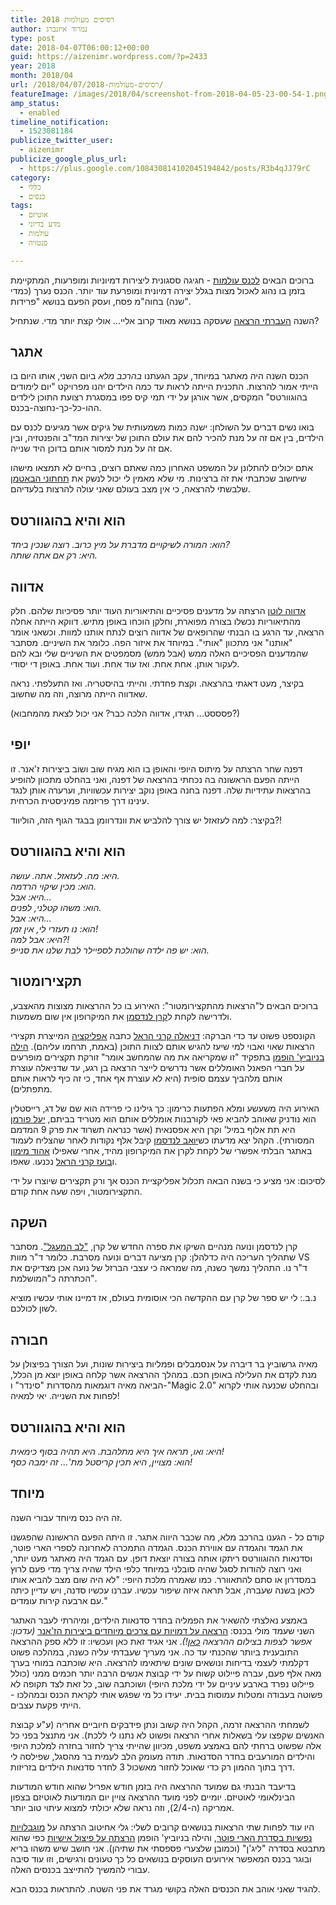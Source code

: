 ```yaml
---
title: רסיסים מעולמות 2018
author: נמרוד איזנברג
type: post
date: 2018-04-07T06:00:12+00:00
guid: https://aizenimr.wordpress.com/?p=2433
year: 2018
month: 2018/04
url: /2018/04/07/רסיסים-מעולמות-2018/
featureImage: /images/2018/04/screenshot-from-2018-04-05-23-00-54-1.png
amp_status:
  - enabled
timeline_notification:
  - 1523081184
publicize_twitter_user:
  - aizenimr
publicize_google_plus_url:
  - https://plus.google.com/108430814102045194842/posts/R3b4qJJ79rC
category:
  - כללי
  - כנסים
tags:
  - אוטיזם
  - מדע בדיוני
  - עולמות
  - פנטזיה

---
```

ברוכים הבאים [לכנס עולמות][1] - חגיגה ססגונית ליצירות דמיוניות ומופרעות, המתקיימת בזמן בו נהוג לאכול מצות בגלל יצירה דמיונית ומופרעת עוד יותר. הכנס נערך (כמדי שנה) בחוה"מ פסח, ועסק הפעם בנושא "פרידות".

השנה [העברתי הרצאה][2] שעסקה בנושא מאוד קרוב אליי... אולי קצת יותר מדי. שנתחיל?

## אתגר

הכנס השנה היה מאתגר במיוחד, עקב הגעתנו _בהרכב מלא_ ביום השני, אותו היום בו הייתי אמור להרצות. התכנית הייתה לראות עד כמה הילדים יהנו מפרויקט "יום לימודים בהוגוורטס" המקסים, אשר אורגן על ידי תמי קיס פפו במסגרת רצועת התוכן לילדים ההו-כל-כך-נחוצה-בכנס.

בואו נשים דברים על השולחן: ישנה כמות משמעותית של גיקים אשר מגיעים לכנס עם הילדים, בין אם זה על מנת להכיר להם את עולם התוכן של יצירות המד"ב והפנטזיה, ובין אם זה על מנת למסור אותם בדוכן היד שנייה.

אתם יכולים להתלונן על המשפט האחרון כמה שאתם רוצים, בחיים לא תמצאו מישהו שיחשוב שכתבתי את זה ברצינות. מי שלא מאמין לי יכול לנשק את [תחתוני הבאטמן][3] שלבשתי להרצאה, כי אין מצב בעולם שאני עולה להרצות בלעדיהם.

## הוא והיא בהוגוורטס

_הוא: המורה לשיקויים מדברת על מיץ כרוב. רוצה שנכין ביחד?_  
_היא: רק אם אתה שותה._

## אדווה

[אדווה לוטן][4] הרצתה על מדענים פסיכיים והתיאוריות העוד יותר פסיכיות שלהם. חלק מהתיאוריות נכשלו בצורה מפוארת, וחלקן הוכחו באופן מתיש. דווקא הייתה אחלה הרצאה, עד הרגע בו הבנתי שהרופאים של אדווה רוצים לנתח אותנו למוות. וכשאני אומר "אותנו" אני מתכוון "אותי". במיוחד את איזור הפה. כלומר את השיניים. מסתבר שהמדענים הפסיכיים האלה ממש (אבל ממש) מסמפטים את השיניים שלי ובא להם לעקור אותן. אחת אחת. ואז עוד אחת. ועוד אחת. באופן די יסודי.

בקיצר, מעט דאגתי בהרצאה. וקצת פחדתי. והייתי בהיסטריה. ואז התעלפתי. נראה שאדווה הייתה מרוצה, וזה מה שחשוב.

(פסססט... תגידו, אדווה הלכה כבר? אני יכול לצאת מהמחבוא?)

## יופי

דפנה שחר הרצתה על מיתוס היופי והאופן בו הוא מגיח שוב ושוב ביצירות ז'אנר. זו הייתה הפעם הראשונה בה נכחתי בהרצאה של דפנה, ואני בהחלט מתכוון להופיע בהרצאות עתידיות שלה. דפנה בחנה באופן נוקב יצירות עכשוויות, וערערה אותן לנגד עינינו דרך פריזמה פמיניסטית הכרחית.

בקיצר: למה לעזאזל יש צורך להלביש את וונדרוומן בבגד הגוף הזה, הוליווד?!

## הוא והיא בהוגוורטס

_היא: מה. לעזאזל. אתה. עושה._  
_הוא: מכין שיקוי הרדמה._  
_היא: אבל..._  
_הוא: משהו קטלני, לפנים._  
_היא: אבל..._  
_הוא: נו תעזרי לי, אין זמן!_  
_היא: אבל למה?!_  
_הוא: יש פה ילדה שהולכת לספיילר לבת שלנו את סנייפ._

## תקצירומטור

ברוכים הבאים ל"הרצאות מהתקצירומטור": האירוע בו כל ההרצאות מצוצות מהאצבע, ולדרישה לקחת ל[קרן לנדסמן][5] את המיקרופון אין שום משמעות.

הקונספט פשוט עד כדי הברקה: [דניאלה קרני הראל][6] כתבה [אפליקציה][7] המייצרת תקצירי הרצאות שאוי ואבוי למי שיעז להגיש אותם לצוות התוכן (באמת, תרחמו עליהם). [הילה בניוביץ' הופמן][8] בתפקיד "זו שמקריאה את מה שהמחשב אומר" זורקת תקצירים מופרעים על חברי הפאנל האומללים אשר נדרשים לייצר הרצאה בן רגע, עד שדניאלה עוצרת אותם מלהביך עצמם סופית (היא לא עוצרת אף אחד, כי זה כיף לראות אותם מתפתלים).

האירוע היה משעשע ומלא הפתעות כרימון: כך גילינו כי פרידה הוא שם של דג, רייסטלין הוא נודניק שאוהב להביא פאי לקורבנות אומללים אותם הוא מטריד בביתם, [יעל פורמן][9] היא תת אלוף במיל' וקרן היא אפסנאית (אשר כנראה תשרוד את פרק 9 המדמם המסורתי). הקהל יצא מדעתו כש[יואב לנדסמן][10] קיבל אלף נקודות לאחר שהצליח לעמוד באתגר הבלתי אפשרי של לקחת לקרן את המיקרופון מהיד, אחרי שאפילו [אהוד מימון][11] ו[בועז קרני הראל][12] נכנעו. שאפו.

לסיכום: אני מציע כי בשנה הבאה תכלול אפליקציית הכנס אך ורק תקצירים שיוצרו על ידי התקצירומטור, ויפה שעה אחת קודם.

## השקה

קרן לנדסמן ונועה מנהיים השיקו את ספרה החדש של קרן, ["לב המעגל"][13]. מסתבר שתהליך העריכה היה כדלהלן: קרן מציעה דברים ונועה מסרבת. כלומר ד"ר מוות VS ד"ר נו. התהליך נמשך כשנה, מה שמראה כי עצבי הברזל של נועה אכן מצדיקים את הכתרתה כ"המושלמת".

נ.ב.: לי יש ספר של קרן עם ההקדשה הכי אוסומית בעולם, אז דמיינו אותי עכשיו מוציא לשון לכולכם.

## חבורה

מאיה גרשוביץ בר דיברה על אנסמבלים ופמליות ביצירות שונות, ועל הצורך בפיצולן על מנת לקדם את העלילה באופן חכם. במהלך ההרצאה אשר קלחה באופן יוצא מן הכלל, הביאה מאיה דוגמאות מהסדרות "סינדר" ו-"Magic 2.0" ובהחלט שכנעה אותי לקרוא לפחות את השנייה. יאי למאיה!

## הוא והיא בהוגוורטס

_היא: ואו, תראה איך היא מתלהבת. היא תהיה בסוף כימאית!_  
_הוא: מצויין, היא תכין קריסטל מת'... זה ימבה כסף!_

## מיוחד

זה היה כנס מיוחד עבורי השנה.

קודם כל - הגענו בהרכב מלא, מה שכבר היווה אתגר. זו היתה הפעם הראשונה שהפגשנו את הגמד והגמדה עם אווירת הכנס. הגמדה התמכרה לאחרונה לספרי הארי פוטר, וסדנאות ההוגוורטס ריתקו אותה בצורה יוצאת דופן. עם הגמד היה מאתגר מעט יותר, ואני רוצה להודות לסגל שהיה סובלני במיוחד כלפי הילד שהיה צריך מדי פעם לרוץ במסדרון או סתם להתאוורר. כמו שאמרה מלכת היופי: "לא היה שום מצב להביא אותו לכאן בשנה שעברה, אבל תראה איזה שיפור עכשיו. עברנו עכשיו סדנה, ויש עדיין כיתה עם ארבעה קירות עומדים."

באמצע נאלצתי להשאיר את הפמליה בחדר סדנאות הילדים, ומיהרתי לעבר האתגר השני שעמד מולי בכנס: [הרצאה על דמויות עם צרכים מיוחדים ביצירות הז'אנר][14] _(עדכון: אפשר לצפות בצילום ההרצאה [כאן][15]!)_. אני אגיד זאת כאן ועכשיו: זו ללא ספק ההרצאה התובענית ביותר שהכנתי עד כה. אני מעריך שעבדתי עליה כשנה, במהלכה פשוט דקלמתי לעצמי בדיחות ונושאים שונים שיתאימו להרצאה. היא שוכתבה במוחי בערך מאה אלף פעם, עברה פיילוט קשוח על ידי קבוצת אנשים הרבה יותר חכמים ממני (כולל פיילוט נפרד בארבע עיניים על ידי מלכת היופי) ושוכתבה שוב, כל זאת לצד תקופה לא פשוטה בעבודה ומטלות עמוסות בבית. יעידו כל מי שפגש אותי לקראת הכנס ובמהלכו - הייתי פקעת עצבים.

לשמחתי ההרצאה זרמה, הקהל היה קשוב ונתן פידבקים חיוביים אחריה (ע"ע קבוצת האנשים שקפצו עלי בשאלות אחרי הרצאה ופשוט לא נתנו לי ללכת). אני מתנצל בפני כל אלה שפשוט ברחתי להם באמצע משפט, מכיוון שהייתי צריך לחזור בחזרה למלכת היופי והילדים המורעבים בחדר הסדנאות. תודה מעומק הלב לעמית בר מהסגל, שפילסה לי דרך בתוך ההמון רק כדי שאוכל לחזור מאשכול 3 לחדר סדנאות הילדים בזריזות.

בדיעבד הבנתי גם שמועד ההרצאה היה בזמן חודש אפריל שהוא חודש המודעות הבינלאומי לאוטיזם. יומיים לפני מועד ההרצאה צויין יום המודעות לאוטיזם בצפון אמריקה (ה-2/4), וזה נראה שלא יכולתי למצוא עיתוי טוב יותר.

היו עוד לפחות שתי הרצאות בנושאים קרובים לשלי: גלי אחיטוב הרצתה על [מוגבלויות נפשיות בסדרת הארי פוטר][16], והילה בניוביץ' הופמן [הרצתה על פיצול אישיות][17] כפי שהוא מתבטא בסדרה "ליג'ן" (וכמובן שלצערי פספסתי את שתיהן). אני חושב שיש משהו בריא ובוגר בכנס המאפשר אירועים העוסקים בנושאים כל כך טעונים ורגישים, וזו עוד סיבה עבורי להמשיך להתייצב בכנסים האלה.

להגיד שאני אוהב את הכנסים האלה בקושי מגרד את פני השטח. להתראות בכנס הבא.

 [1]: http://2018.olamot-con.org.il/
 [2]: /2018/03/10/%d7%a2%d7%9c-%d7%9b%d7%a0%d7%a1%d7%99%d7%9d-%d7%95%d7%93%d7%91%d7%a8%d7%99%d7%9d-%d7%a9%d7%91%d7%95%d7%a8%d7%99%d7%9d/
 [3]: /2018/03/03/%d7%94%d7%95%d7%90-%d7%95%d7%94%d7%99%d7%90-42/
 [4]: https://edvalotan.net/
 [5]: http://www.realitybugs.me
 [6]: https://daniellaharel.com/
 [7]: https://taktsir.site/
 [8]: https://vandersister.wordpress.com/
 [9]: http://www.yaelfurman.co.il/
 [10]: http://nicecriticalmass.blogspot.com
 [11]: https://my2centssf.blogspot.com
 [12]: https://lbscience.org/author/boazk/
 [13]: http://www.kinbooks.co.il/page_29739
 [14]: http://program.olamot-con.org.il/olamot2018/sessions/%D7%A0%D7%9B%D7%99%D7%9D-%D7%9E%D7%95%D7%96%D7%A8%D7%99%D7%9D-%D7%95%D7%93%D7%91%D7%A8%D7%99%D7%9D-%D7%A9%D7%91%D7%95%D7%A8%D7%99%D7%9D
 [15]: http://www.scifi.org.il/vod/video/%d7%a0%d7%9b%d7%99%d7%9d-%d7%9e%d7%95%d7%96%d7%a8%d7%99%d7%9d-%d7%95%d7%93%d7%91%d7%a8%d7%99%d7%9d-%d7%a9%d7%91%d7%95%d7%a8%d7%99%d7%9d/
 [16]: http://program.olamot-con.org.il/olamot2018/sessions/%D7%97%D7%92-%D7%94%D7%9E%D7%95%D7%9C%D7%93-%D7%91%D7%9E%D7%97%D7%9C%D7%A7%D7%94-%D7%94%D7%A1%D7%92%D7%95%D7%A8%D7%94
 [17]: http://program.olamot-con.org.il/olamot2018/sessions/%D7%90%D7%A0%D7%99-%D7%95%D7%90%D7%A0%D7%99-%D7%95%D7%90%D7%A0%D7%99-%D7%95%D7%90%D7%A0%D7%99-%D7%94%D7%A2%D7%95%D7%9C%D7%9D-%D7%A9%D7%9C-%D7%9C%D7%99%D7%92%D7%9F
